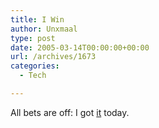 ```yaml
---
title: I Win
author: Unxmaal
type: post
date: 2005-03-14T00:00:00+00:00
url: /archives/1673
categories:
  - Tech

---
```

All bets are off: I got [it][1] today.

 [1]: http://www.t-mobile.com/products/images.asp?phoneid=230789&class=pda